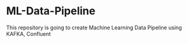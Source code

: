 # ML-Data-Pipeline
This repository is going to create Machine Learning Data Pipeline using KAFKA, Confluent
